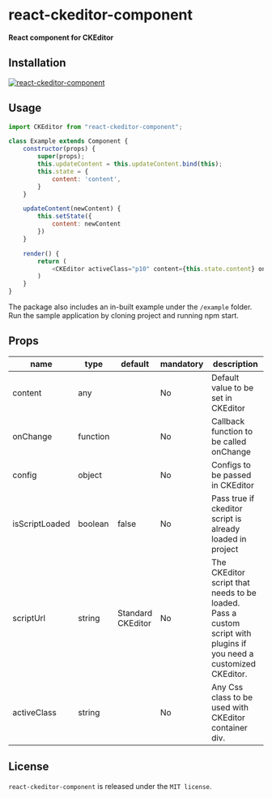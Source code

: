 # react-ckeditor-component

**React component for CKEditor**

## Installation

[![react-ckeditor-component](https://nodei.co/npm/react-ckeditor-component.png)](https://npmjs.org/package/react-ckeditor-component)

## Usage

```js
import CKEditor from "react-ckeditor-component";

class Example extends Component {
    constructor(props) {
        super(props);
        this.updateContent = this.updateContent.bind(this);
        this.state = {
            content: 'content',
        }
    }

    updateContent(newContent) {
        this.setState({
            content: newContent
        })
    }

    render() {
        return (
            <CKEditor activeClass="p10" content={this.state.content} onChange={this.updateContent} />
        )
    }
}
```

The package also includes an in-built example under the `/example` folder. Run the sample application by cloning project and running npm start.

## Props

<table class="table table-bordered table-striped">
    <thead>
    <tr>
        <th style="width: 15%;">name</th>
        <th style="width: 15%;">type</th>
        <th style="width: 15%;">default</th>
        <th style="width: 15%;">mandatory</th>
        <th>description</th>
    </tr>
    </thead>
    <tbody>
        <tr>
          <td>content</td>
          <td>any</td>
          <td></td>
          <td>No</td>
          <td>Default value to be set in CKEditor</td>
        </tr>
        <tr>
          <td>onChange</td>
          <td>function</td>
          <td></td>
          <td>No</td>
          <td>Callback function to be called onChange</td>
        </tr>
        <tr>
          <td>config</td>
          <td>object</td>
          <td></td>
          <td>No</td>
          <td>Configs to be passed in CKEditor</td>
        </tr>
        <tr>
          <td>isScriptLoaded</td>
          <td>boolean</td>
          <td>false</td>
          <td>No</td>
          <td>Pass true if ckeditor script is already loaded in project</td>
        </tr>
        <tr>
          <td>scriptUrl</td>
          <td>string</td>
          <td>Standard CKEditor</td>
          <td>No</td>
          <td>The CKEditor script that needs to be loaded. Pass a custom script with plugins if you need a customized CKEditor.</td>
        </tr>
        <tr>
          <td>activeClass</td>
          <td>string</td>
          <td></td>
          <td>No</td>
          <td>Any Css class to be used with CKEditor container div.</td>
        </tr>
    </tbody>
</table>

## License

`react-ckeditor-component` is released under the `MIT license`.
